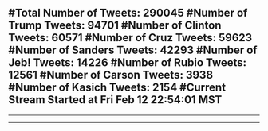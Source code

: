 #Total Number of Tweets: 290045 
#Number of Trump Tweets: 94701
#Number of Clinton Tweets: 60571
#Number of Cruz Tweets: 59623
#Number of Sanders Tweets: 42293
#Number of Jeb! Tweets: 14226
#Number of Rubio Tweets: 12561
#Number of Carson Tweets: 3938
#Number of Kasich Tweets: 2154
#Current Stream Started at Fri Feb 12 22:54:01 MST
---
---
---
